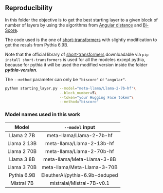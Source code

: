 ## Reproducibility
In this folder the objective is to get the best starting layer to a given block of number of layers by using the algorithms from [Angular distance](https://arxiv.org/abs/2403.17887v1) and [Bi-Score](https://arxiv.org/abs/2403.03853). 

The code used is the one of [short-transformers](https://github.com/melisa-writer/short-transformers) with slightly modification to get the resuls from Pythia 6.9B.

Note that the official library of [short-transformers](https://github.com/melisa-writer/short-transformers) downloadable via ```pip install short-transformers``` is used for all the modeles except pythia, because for pythia it will be used the modified version inside the folder ***pythia-version***.


The ```--method``` parameter can only be ```"biscore"``` or ```"angular"```.

```bash
python starting_layer.py --model="meta-llama/Llama-2-7b-hf"\
                         --block_number=5\
                         --token="your Hugging Face token"\
                         --method="biscore"
```

### Model names used in this work

 | Model  | ```--model``` input |
 |:------:|:---------:|
 |Llama 2 7B | meta-llama/Llama-2-7b-hf  |
 |Llama 2 13B | meta-llama/Llama-2-13b-hf |
 |Llama 2 70B | meta-llama/Llama-2-70b-hf |
 |Llama 3 8B  | meta-llama/Meta-Llama-3-8B |
 |Llama 3 70B | meta-llama/Meta-Llama-3-70B |
 |Pythia 6.9B | EleutherAI/pythia-6.9b-deduped |
 |Mistral 7B  | mistralai/Mistral-7B-v0.1|
